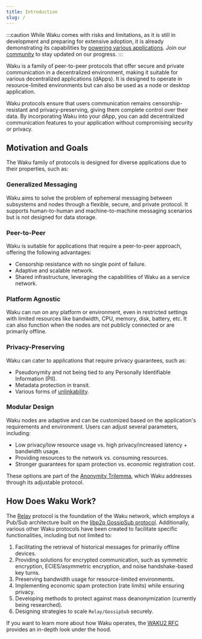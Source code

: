 ```yaml
---
title: Introduction
slug: /
---
```


:::caution
While Waku comes with risks and limitations, as it is still in development and preparing for extensive adoption, it is already demonstrating its capabilities by [powering various applications](/powered-by-waku). Join our [community](/community) to stay updated on our progress.
:::

Waku is a family of peer-to-peer protocols that offer secure and private communication in a decentralized environment, making it suitable for various decentralized applications (dApps). It is designed to operate in resource-limited environments but can also be used as a node or desktop application.

Waku protocols ensure that users communication remains censorship-resistant and privacy-preserving, giving them complete control over their data. By incorporating Waku into your dApp, you can add decentralized communication features to your application without compromising security or privacy.

## Motivation and Goals

The Waku family of protocols is designed for diverse applications due to their properties, such as:

### Generalized Messaging

Waku aims to solve the problem of ephemeral messaging between subsystems and nodes through a flexible, secure, and private protocol. It supports human-to-human and machine-to-machine messaging scenarios but is not designed for data storage.

### Peer-to-Peer

Waku is suitable for applications that require a peer-to-peer approach, offering the following advantages:

- Censorship resistance with no single point of failure.
- Adaptive and scalable network.
- Shared infrastructure, leveraging the capabilities of Waku as a service network.

### Platform Agnostic

Waku can run on any platform or environment, even in restricted settings with limited resources like bandwidth, CPU, memory, disk, battery, etc. It can also function when the nodes are not publicly connected or are primarily offline.

### Privacy-Preserving

Waku can cater to applications that require privacy guarantees, such as:

- Pseudonymity and not being tied to any Personally Identifiable Information (PII).
- Metadata protection in transit.
- Various forms of [unlinkability](/overview/reference/security-features#anonymityunlinkability).

### Modular Design

Waku nodes are adaptive and can be customized based on the application's requirements and environment. Users can adjust several parameters, including:

- Low privacy/low resource usage vs. high privacy/increased latency + bandwidth usage.
- Providing resources to the network vs. consuming resources.
- Stronger guarantees for spam protection vs. economic registration cost.

These options are part of the [Anonymity Trilemma](https://eprint.iacr.org/2017/954.pdf), which Waku addresses through its adjustable protocol.

## How Does Waku Work?

The [Relay](/overview/concepts/protocols#relay) protocol is the foundation of the Waku network, which employs a Pub/Sub architecture built on the [libp2p GossipSub protocol](https://github.com/libp2p/specs/blob/master/pubsub/gossipsub/README.md). Additionally, various other Waku protocols have been created to facilitate specific functionalities, including but not limited to:

1. Facilitating the retrieval of historical messages for primarily offline devices.
2. Providing solutions for encrypted communication, such as symmetric encryption, ECIES/asymmetric encryption, and noise handshake-based key turns.
3. Preserving bandwidth usage for resource-limited environments.
4. Implementing economic spam protection (rate limits) while ensuring privacy.
5. Developing methods to protect against mass deanonymization (currently being researched).
6. Designing strategies to scale `Relay/GossipSub` securely.

If you want to learn more about how Waku operates, the [WAKU2 RFC](https://rfc.vac.dev/spec/10/) provides an in-depth look under the hood.
